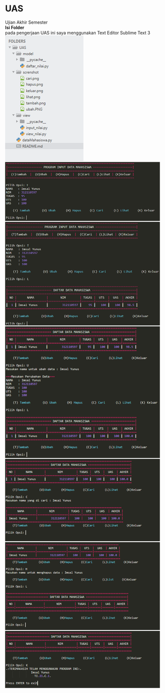 # UAS
Ujian Akhir Semester<br />
<b>Isi Folder</b> <br /> pada pengerjaan UAS ini saya menggunakan Text Editor Sublime Text 3<br />
![](screnshot/file.PNG)
![](screnshot/tambah1.png)
![](screnshot/lihat1.PNG)
![](screnshot/ubahh.PNG)
![](screnshot/cari1.PNG)
![](screnshot/hapus1.PNG)
![](screnshot/keluar1.PNG)
